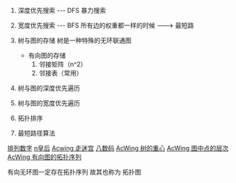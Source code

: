 
1. 深度优先搜索 --- DFS
    暴力搜索

2. 宽度优先搜索 --- BFS
    所有边的权重都一样的时候 ---> 最短路

3. 树与图的存储
    树是一种特殊的无环联通图
    + 有向图的存储
        1. 邻接矩阵（n^2）
        2. 邻接表（常用）
4. 树与图的深度优先遍历
5. 树与图的宽度优先遍历
6. 拓扑排序
7. 最短路径算法


[排列数字](https://www.acwing.com/solution/content/8496/)
[n皇后](https://www.acwing.com/problem/content/845/)
[Acwing 走迷宫](https://www.acwing.com/solution/content/2078/)
[八数码](https://www.acwing.com/problem/content/181/)
[AcWing 树的重心](https://www.acwing.com/solution/content/18704/)
[AcWing 图中点的层次](https://www.acwing.com/solution/content/13591/)
[AcWing 有向图的拓扑序列](https://www.acwing.com/solution/content/4196/)

有向无环图一定存在拓扑序列  故其也称为 拓扑图